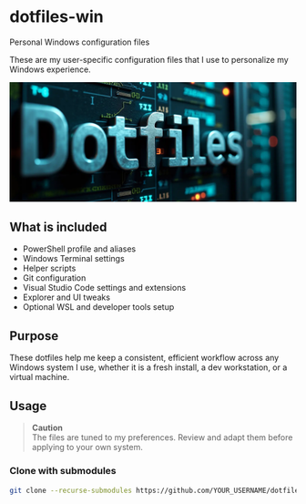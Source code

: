 # dotfiles-win

Personal Windows configuration files

These are my user-specific configuration files that I use to personalize my Windows experience.

![Splash](splash.webp)

## What is included

- PowerShell profile and aliases  
- Windows Terminal settings  
- Helper scripts  
- Git configuration  
- Visual Studio Code settings and extensions  
- Explorer and UI tweaks  
- Optional WSL and developer tools setup  

## Purpose

These dotfiles help me keep a consistent, efficient workflow across any Windows system I use, whether it is a fresh install, a dev workstation, or a virtual machine.

## Usage

> **Caution**  
> The files are tuned to my preferences. Review and adapt them before applying to your own system.

### Clone with submodules

```bash
git clone --recurse-submodules https://github.com/YOUR_USERNAME/dotfiles-win.git
